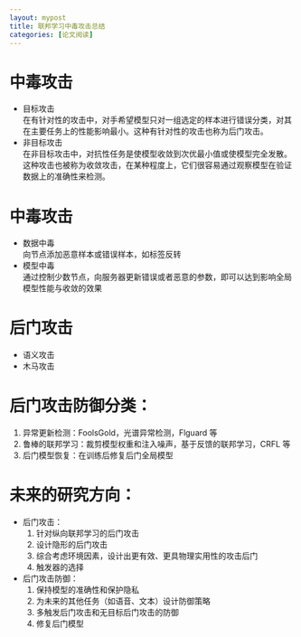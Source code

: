 ```yaml
---
layout: mypost
title: 联邦学习中毒攻击总结
categories: [论文阅读]
---
```


# 中毒攻击

+ 目标攻击  
在有针对性的攻击中，对手希望模型只对一组选定的样本进行错误分类，对其在主要任务上的性能影响最小。这种有针对性的攻击也称为后门攻击。
+ 非目标攻击  
在非目标攻击中，对抗性任务是使模型收敛到次优最小值或使模型完全发散。 这种攻击也被称为收敛攻击，在某种程度上，它们很容易通过观察模型在验证数据上的准确性来检测。

# 中毒攻击

+ 数据中毒  
向节点添加恶意样本或错误样本，如标签反转
+ 模型中毒  
通过控制少数节点，向服务器更新错误或者恶意的参数，即可以达到影响全局模型性能与收敛的效果

# 后门攻击

+ 语义攻击
+ 木马攻击

# 后门攻击防御分类：
  1. 异常更新检测：FoolsGold，光谱异常检测，Flguard 等
  2. 鲁棒的联邦学习：裁剪模型权重和注入噪声，基于反馈的联邦学习，CRFL 等
  3. 后门模型恢复：在训练后修复后门全局模型

# 未来的研究方向：
+ 后门攻击：
  1. 针对纵向联邦学习的后门攻击
  2. 设计隐形的后门攻击
  3. 综合考虑环境因素，设计出更有效、更具物理实用性的攻击后门
  4. 触发器的选择
+ 后门攻击防御：
  1. 保持模型的准确性和保护隐私
  2. 为未来的其他任务（如语音、文本）设计防御策略
  3. 多触发后门攻击和无目标后门攻击的防御
  4. 修复后门模型